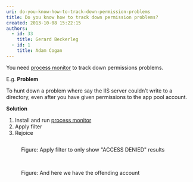 ```yaml
---
uri: do-you-know-how-to-track-down-permission-problems
title: Do you know how to track down permission problems?
created: 2013-10-08 15:22:15
authors:
  - id: 33
    title: Gerard Beckerleg
  - id: 1
    title: Adam Cogan
---
```





<span class='intro'> <p class="p1">You need 
   <a href="http&#58;//technet.microsoft.com/en-us/sysinternals/bb896645.aspx"> 
      <span class="s1">process monitor</span></a> to track down permissions problems.</p><p class="p1">E.g. 
   <strong>Problem</strong></p><p class="p1">To hunt down a problem where say the IIS server couldn’t write to a directory, even after you have given permissions to the app pool account.</p><p class="p1"> 
   <strong>Solution</strong></p><ol class="ol1"><li class="li1">Install and run 
      <a href="http&#58;//technet.microsoft.com/en-us/sysinternals/bb896645.aspx"> 
         <span class="s1">process monitor</span></a></li><li class="li1">Apply filter</li><li class="li1">Rejoice</li></ol><dl class="image"><dt>
      <img src="/PublishingImages/process-monitor-filter.jpg" alt="" />
   </dt><dd>Figure&#58; Apply filter to only show &quot;ACCESS DENIED&quot; results</dd></dl>​​
   <dl class="image"><dt>
         <img src="/PublishingImages/event-properties.jpg" alt="" />
      </dt><dd>Figure&#58; And here we have the offending account</dd></dl> </span>




